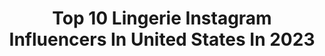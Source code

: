 ---
title: Top 10 Lingerie Instagram Influencers In United States In 2023
description: >-
  Find top lingerie Instagram influencers in United States in 2023. Most popular hashtags: #photography #model #portraitphotography.
platform: Instagram
hits: 1230
text_top: Identify the most popular Instagram influencers on inBeat.
text_bottom: Our database has 1230 Instagram influencers like this in United States for you to contact.
profiles:
  - username: "bella_rosa_x"
    fullname: >-
      🌹Bella_Rosa🌹
    bio: >-
      👙 Bikini & Lingerie 🌹 Maxim Model 🏋️‍♂️ Fitness 💄Beauty 🎥 Music Videos 📸 Photo Shoots 🌎 Traveler 📍Vienna 📧 Email: office.bellarosa@gmail.com
    location: "United States"
    followers: 35391
    engagement: 542
    commentsToLikes: 0.068579
    id: ck5hd63swlosh0i1100chcpbp
    verified: false
    hashtags: "#bikinigirls, #underwear, #empoweringwomen, #bodypositivity"
  - username: "lifeinbeverlyheels"
    fullname: >-
      Beverly Beal 💋
    bio: >-
      Fashion Blogger @lifeinbeverlyheels Legal Slayer @beverlybeallaw Lingerie Maker @guiltyintimates Contract Creator @thecontractcollection DC|NY|ATL
    location: "United States"
    followers: 43023
    engagement: 347
    commentsToLikes: 0.061730
    id: ck5cbh77effal0i11tgdava76
    verified: false
    hashtags: "#ad, #liketkit, #lifeinbeverlyheels, #blackowned"
  - username: "cuckou"
    fullname: >-
      Cuckou Luxury Lingerie
    bio: >-
      Lingerie connoisseur empowering women to tap into their inner goddess Business only via email Business | Mindset | Confidence Get your FREE EBOOK:
    location: "United States"
    followers: 94779
    engagement: 626
    commentsToLikes: 0.044282
    id: ck5q5srlguf5u0i1138vhmx23
    verified: false
    hashtags: "#reelsvideo, #reelsexplore, #explorepage, #lacelingerie"
  - username: "onlynastie"
    fullname: >-
      Anastasia
    bio: >-
      Model • Artist • Photographer #model #girl #lingerie #fitnessgirl #onlyNastie
    location: "United States"
    followers: 3074
    engagement: 4381
    commentsToLikes: 0.040108
    id: ckap6xa0thqnv0i787lv3h83f
    verified: false
    hashtags: "#boudoirphotography, #modeling, #girl, #boudoirinspiration"
  - username: "siem_devos"
    fullname: >-
      Siem Devos
    bio: >-
      Mother of Hazel, Magnus, & Rover | Owner of @bustique_lingerie & @oostentique | Love to surround myself with beautiful things 👉🏻 siem.devos@gmail.com
    location: "United States"
    followers: 9193
    engagement: 679
    commentsToLikes: 0.014239
    id: ck6tx1v7uvdmr0j71a1p7pvid
    verified: false
    hashtags: "#throwback, #siblings, #oostendestadaanzee, #mythreemonkeys"
  - username: "curvyelle"
    fullname: >-
      ᴇʟʟᴇ | ᴘʟᴜs ᴍᴏᴅᴇʟ
    bio: >-
      ↠ SINGER PAGE: @ellevalera ↠ @bicoastalmgmt + @breakwallwest ↠ dorky for pinup, lingerie, +swimwear
    location: "United States"
    followers: 30330
    engagement: 300
    commentsToLikes: 0.037238
    id: ck6u7paqpmvei0j719710s7lr
    verified: false
    hashtags: "#mondaymorningdaydreaming"
  - username: "olya_seteykina"
    fullname: >-
      𝓞𝓵𝓰𝓪 𝓢𝓮𝓽𝓮𝔂𝓴𝓲𝓷𝓪
    bio: >-
      Lingerie model @olya_seteykina_ 📍Phuket
    location: "United States"
    followers: 646660
    engagement: 158
    commentsToLikes: 0.022838
    id: ck15ukq2cnnnr0i19x24heffx
    verified: false
    hashtags: ""
  - username: "chaantellie"
    fullname: >-
      CHANTELLE ✨
    bio: >-
      Curvy Baddie Model | Lingerie Slanger LA 📍 Owner : @sensualselflingerie
    location: "United States"
    followers: 92161
    engagement: 486
    commentsToLikes: 0.028663
    id: ck0w38h1ss4180i19xxc4ebi1
    verified: false
    hashtags: "#naturalhairstyles, #permrods, #curlyhair, #flexirodset"
  - username: "jakedupree"
    fullname: >-
      Jake DuPree
    bio: >-
      -Boylesque Babe. Fitness Host & Instructor. Lingerie Lover. Dancer. -WEEKLY AT HOME WORKOUTS AT LINK BELOW⬇️
    location: "United States"
    followers: 98449
    engagement: 494
    commentsToLikes: 0.023185
    id: ck0u1hmmawx5f0i19nhkx8ygr
    verified: true
    hashtags: "#transdayofvisibility"
  - username: "petit_trefle"
    fullname: >-
      ☘ Clover ☘
    bio: >-
      Lingerie enthusiast • Video game nerd • Crazy cat lady • Gemini • I'm Canadian, eh My main account: @petit_trefle.xo Back up: @petit_trefle_
    location: "United States"
    followers: 58862
    engagement: 447
    commentsToLikes: 0.013349
    id: ck8syuejrm1nt0j78dez0fxad
    verified: false
    hashtags: ""
---